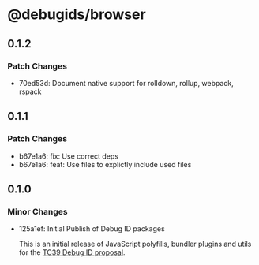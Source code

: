 # @debugids/browser

## 0.1.2

### Patch Changes

- 70ed53d: Document native support for rolldown, rollup, webpack, rspack

## 0.1.1

### Patch Changes

- b67e1a6: fix: Use correct deps
- b67e1a6: feat: Use files to explictly include used files

## 0.1.0

### Minor Changes

- 125a1ef: Initial Publish of Debug ID packages

  This is an initial release of JavaScript polyfills, bundler plugins and utils
  for the [TC39 Debug ID
  proposal](https://github.com/tc39/source-map/blob/main/proposals/debug-id.md).
